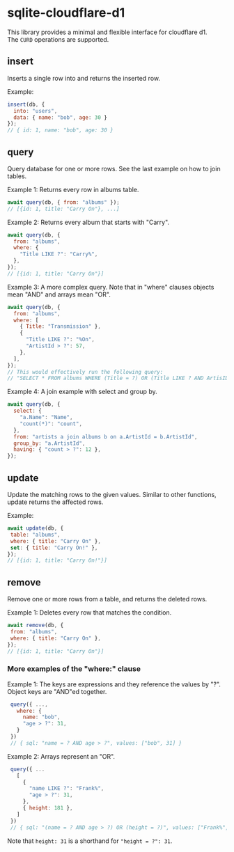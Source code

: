 # sqlite-cloudflare-d1

This library provides a minimal and flexible interface for cloudflare d1.  
The `CURD` operations are supported.

## insert
Inserts a single row into and returns the inserted row.

Example:
```js
insert(db, {
  into: "users",
  data: { name: "bob", age: 30 }
});
// { id: 1, name: "bob", age: 30 }
```

## query
Query database for one or more rows.
See the last example on how to join tables.

Example 1: Returns every row in albums table.
```js
await query(db, { from: "albums" });
// [{id: 1, title: "Carry On"}, ...]
```

Example 2: Returns every album that starts with "Carry".
```js
await query(db, {
  from: "albums",
  where: {
    "Title LIKE ?": "Carry%",
  },
});
// [{id: 1, title: "Carry On"}]
```

Example 3: A more complex query.
           Note that in "where" clauses objects mean "AND" and arrays mean "OR".
```js
await query(db, {
  from: "albums",
  where: [
    { Title: "Transmission" },
    {
      "Title LIKE ?": "%On",
      "ArtistId > ?": 57,
    },
  ],
});
// This would effectively run the following query:
// "SELECT * FROM albums WHERE (Title = ?) OR (Title LIKE ? AND ArtisID > ?)"
```

Example 4: A join example with select and group by.
```js
await query(db, {
  select: {
    "a.Name": "Name",
    "count(*)": "count",
  },
  from: "artists a join albums b on a.ArtistId = b.ArtistId",
  group_by: "a.ArtistId",
  having: { "count > ?": 12 },
});
```

## update
Update the matching rows to the given values.
Similar to other functions, update returns the affected rows.

Example:
```js
await update(db, {
 table: "albums",
 where: { title: "Carry On" },
 set: { title: "Carry On!" },
});
// [{id: 1, title: "Carry On!"}]
```

## remove
Remove one or more rows from a table, and returns the deleted rows.

Example 1: Deletes every row that matches the condition.
```js
await remove(db, {
 from: "albums",
 where: { title: "Carry On" },
});
// [{id: 1, title: "Carry On"}]
```

### More examples of the "where:" clause

Example 1: The keys are expressions and they reference the values by "?".
           Object keys are "AND"ed together.
```js
 query({ ...,
   where: {
     name: "bob",
     "age > ?": 31,
   }
 })
 // { sql: "name = ? AND age > ?", values: ["bob", 31] }
```

Example 2: Arrays represent an "OR".
```js
 query({ ...
   [
     {
       "name LIKE ?": "Frank%",
       "age > ?": 31,
     },
     { height: 181 },
   ]
 })
 // { sql: "(name = ? AND age > ?) OR (height = ?)", values: ["Frank%", 31, 181] }
```

Note that `height: 31` is a shorthand for `"height = ?": 31`.
